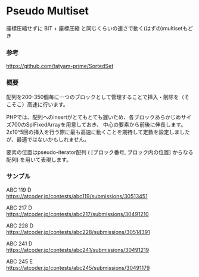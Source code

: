 # Pseudo Multiset

座標圧縮せずに BIT + 座標圧縮 と同じくらいの速さで動く(はずの)multisetもどき

### 参考
https://github.com/tatyam-prime/SortedSet

### 概要
配列を200-350個毎に一つのブロックとして管理することで挿入・削除を（そこそこ）高速に行います。

PHPでは、配列へのinsertがとてもとても遅いため、各ブロックあらかじめサイズ700のSplFixedArrayを用意しておき、
中心の要素から前後に伸長します。  
2x10^5回の挿入を行う際に最も高速に動くことを期待して定数を設定しましたが、最適ではないかもしれません。

要素の位置はpseudo-iterator配列 ( [ブロック番号, ブロック内の位置] からなる配列) を用いて表現します。  

### サンプル
ABC 119 D  
https://atcoder.jp/contests/abc119/submissions/30513451

ABC 217 D  
https://atcoder.jp/contests/abc217/submissions/30491210

ABC 228 D  
https://atcoder.jp/contests/abc228/submissions/30514391

ABC 241 D  
https://atcoder.jp/contests/abc241/submissions/30491219

ABC 245 E  
https://atcoder.jp/contests/abc245/submissions/30491179

